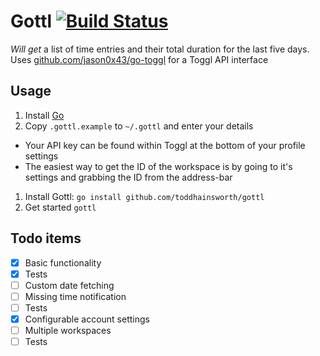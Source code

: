 # Gottl [![Build Status](https://travis-ci.org/toddhainsworth/gottl.svg?branch=master)](https://travis-ci.org/toddhainsworth/gottl)
_Will get_ a list of time entries and their total duration for the last five days.
Uses [github.com/jason0x43/go-toggl](github.com/jason0x43/go-toggl) for a Toggl API interface

## Usage
1. Install [Go](https://golang.org/dl/)
1. Copy `.gottl.example` to `~/.gottl` and enter your details
* Your API key can be found within Toggl at the bottom of your profile settings
* The easiest way to get the ID of the workspace is by going to it's settings and grabbing the ID from the address-bar
1. Install Gottl: `go install github.com/toddhainsworth/gottl`
1. Get started `gottl`

## Todo items
- [x] Basic functionality
- [x] Tests
- [ ] Custom date fetching
- [ ] Missing time notification
- [ ] Tests
- [x] Configurable account settings
- [ ] Multiple workspaces
- [ ] Tests
